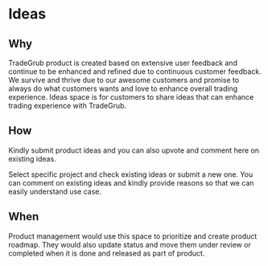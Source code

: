 # Ideas

## Why
TradeGrub product is created based on extensive user feedback and continue to be enhanced and refined due to continuous customer feedback. We survive and thrive due to our awesome customers and promise to always do what customers wants and love to enhance overall trading experience.
Ideas space is for customers to share ideas that can enhance trading experience with TradeGrub.

## How
Kindly submit product ideas and you can also upvote and comment here on existing ideas.

Select specific project and check existing ideas or submit a new one. You can comment on existing ideas and kindly provide reasons so that we can easily understand use case.

## When

Product management would use this space to prioritize and create product roadmap. They would also update status and move them under review or completed when it is done and released as part of product.
